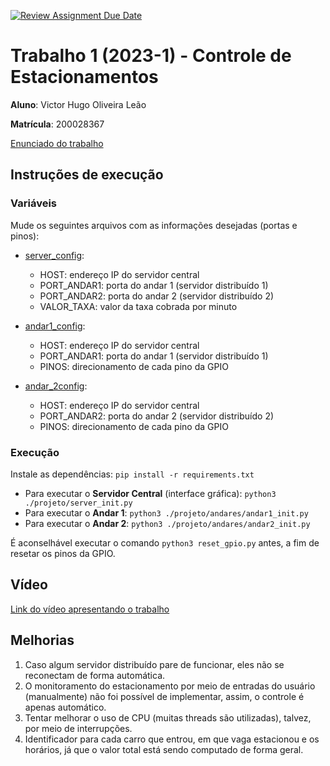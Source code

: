 [![Review Assignment Due Date](https://classroom.github.com/assets/deadline-readme-button-24ddc0f5d75046c5622901739e7c5dd533143b0c8e959d652212380cedb1ea36.svg)](https://classroom.github.com/a/OJtG4ZlI)
# Trabalho 1 (2023-1) - Controle de Estacionamentos

**Aluno**: Victor Hugo Oliveira Leão

**Matrícula**: 200028367

[Enunciado do trabalho](https://github.com/FGA-FSE/fse-trabalho-1-2023-1---controle-de-estacionamentos-victorleaoo/blob/main/enunciado.md)

## Instruções de execução

### Variáveis

Mude os seguintes arquivos com as informações desejadas (portas e pinos):

- [server_config](https://github.com/FGA-FSE/fse-trabalho-1-2023-1---controle-de-estacionamentos-victorleaoo/blob/main/projeto/utils/server_config.py):
    * HOST: endereço IP do servidor central
    * PORT_ANDAR1: porta do andar 1 (servidor distribuído 1)
    * PORT_ANDAR2: porta do andar 2 (servidor distribuído 2)
    * VALOR_TAXA: valor da taxa cobrada por minuto

- [andar1_config](https://github.com/FGA-FSE/fse-trabalho-1-2023-1---controle-de-estacionamentos-victorleaoo/blob/main/projeto/andares/andar1_utils/andar1_config.py):
    * HOST: endereço IP do servidor central
    * PORT_ANDAR1: porta do andar 1 (servidor distribuído 1)
    * PINOS: direcionamento de cada pino da GPIO

- [andar_2config](https://github.com/FGA-FSE/fse-trabalho-1-2023-1---controle-de-estacionamentos-victorleaoo/blob/main/projeto/andares/andar2_utils/andar2_config.py):
    * HOST: endereço IP do servidor central
    * PORT_ANDAR2: porta do andar 2 (servidor distribuído 2)
    * PINOS: direcionamento de cada pino da GPIO

### Execução

Instale as dependências: ```pip install -r requirements.txt```

- Para executar o **Servidor Central** (interface gráfica): ```python3 ./projeto/server_init.py```
- Para executar o **Andar 1**: ```python3 ./projeto/andares/andar1_init.py```
- Para executar o **Andar 2**: ```python3 ./projeto/andares/andar2_init.py```

É aconselhável executar o comando ```python3 reset_gpio.py``` antes, a fim de resetar os pinos da GPIO.

## Vídeo

[Link do vídeo apresentando o trabalho](https://drive.google.com/file/d/1xMBBpMyW3HJd9zEpT-ktmg-cFb84A6NZ/view?usp=sharing)

## Melhorias

1. Caso algum servidor distribuído pare de funcionar, eles não se reconectam de forma automática.
2. O monitoramento do estacionamento por meio de entradas do usuário (manualmente) não foi possível de implementar, assim, o controle é apenas automático.
3. Tentar melhorar o uso de CPU (muitas threads são utilizadas), talvez, por meio de interrupções.
4. Identificador para cada carro que entrou, em que vaga estacionou e os horários, já que o valor total está sendo computado de forma geral.
